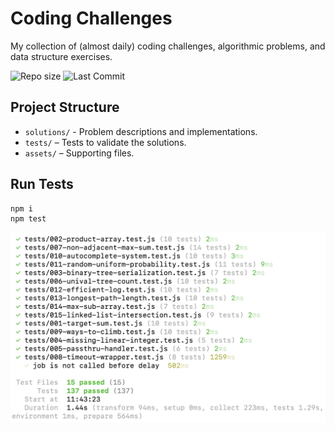 # Coding Challenges

My collection of (almost daily) coding challenges, algorithmic problems, and data structure exercises.

![Repo size](https://img.shields.io/github/repo-size/jorgedonoso/coding-challenges)
![Last Commit](https://img.shields.io/github/last-commit/jorgedonoso/coding-challenges)

## Project Structure

- `solutions/` - Problem descriptions and implementations.
- `tests/` – Tests to validate the solutions.
- `assets/` – Supporting files.

## Run Tests

```bash
npm i
npm test
```

![Test Results](./assets/tests.png)
